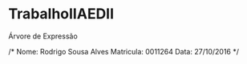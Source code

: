 # TrabalhoIIAEDII
Árvore de Expressão

/*	Nome:		Rodrigo Sousa Alves
	Matricula:	0011264
	Data:		27/10/2016
*/
